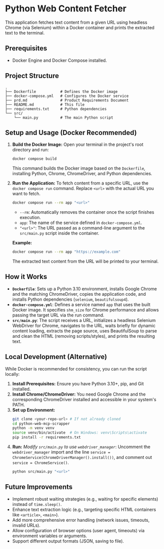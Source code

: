 # Python Web Content Fetcher

This application fetches text content from a given URL using headless Chrome (via Selenium) within a Docker container and prints the extracted text to the terminal.

## Prerequisites

- Docker Engine and Docker Compose installed.

## Project Structure

```
.
├── Dockerfile           # Defines the Docker image
├── docker-compose.yml   # Configures the Docker service
├── prd.md               # Product Requirements Document
├── README.md            # This file
├── requirements.txt     # Python dependencies
└── src/
    └── main.py          # The main Python script
```

## Setup and Usage (Docker Recommended)

1.  **Build the Docker Image:**
    Open your terminal in the project's root directory and run:
    ```bash
    docker compose build
    ```
    This command builds the Docker image based on the `Dockerfile`, installing Python, Chrome, ChromeDriver, and Python dependencies.

2.  **Run the Application:**
    To fetch content from a specific URL, use the `docker compose run` command. Replace `<url>` with the actual URL you want to fetch.
    ```bash
    docker compose run --rm app "<url>"
    ```
    *   `--rm`: Automatically removes the container once the script finishes execution.
    *   `app`: The name of the service defined in `docker-compose.yml`.
    *   `"<url>"`: The URL passed as a command-line argument to the `src/main.py` script inside the container.

    **Example:**
    ```bash
    docker compose run --rm app "https://example.com"
    ```
    The extracted text content from the URL will be printed to your terminal.

## How it Works

-   **`Dockerfile`**: Sets up a Python 3.10 environment, installs Google Chrome and the matching ChromeDriver, copies the application code, and installs Python dependencies (`selenium`, `beautifulsoup4`).
-   **`docker-compose.yml`**: Defines a service named `app` that uses the built Docker image. It specifies `shm_size` for Chrome performance and allows passing the target URL via the run command.
-   **`src/main.py`**: The script receives a URL, initializes a headless Selenium WebDriver for Chrome, navigates to the URL, waits briefly for dynamic content loading, extracts the page source, uses BeautifulSoup to parse and clean the HTML (removing scripts/styles), and prints the resulting text.

## Local Development (Alternative)

While Docker is recommended for consistency, you can run the script locally:

1.  **Install Prerequisites:** Ensure you have Python 3.10+, pip, and Git installed.
2.  **Install Chrome/ChromeDriver:** You need Google Chrome and the corresponding ChromeDriver installed and accessible in your system's PATH.
3.  **Set up Environment:**
    ```bash
    git clone <your-repo-url> # If not already cloned
    cd python-web-mcp-scrapper
    python -m venv venv
    source venv/bin/activate  # On Windows: venv\Scripts\activate
    pip install -r requirements.txt
    ```
4.  **Run:**
    *Modify `src/main.py` to use `webdriver_manager`*: Uncomment the `webdriver_manager` import and the line `service = ChromeService(ChromeDriverManager().install())`, and comment out `service = ChromeService()`.
    ```bash
    python src/main.py "<url>"
    ```

## Future Improvements

-   Implement robust waiting strategies (e.g., waiting for specific elements) instead of `time.sleep()`.
-   Enhance text extraction logic (e.g., targeting specific HTML containers like `<article>`, `<main>`).
-   Add more comprehensive error handling (network issues, timeouts, invalid URLs).
-   Allow configuration of browser options (user agent, timeouts) via environment variables or arguments.
-   Support different output formats (JSON, saving to file). 